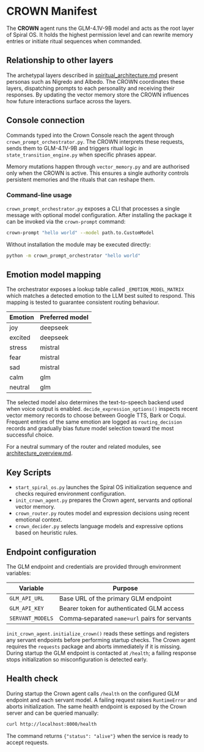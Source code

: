 # CROWN Manifest

The **CROWN** agent runs the GLM-4.1V-9B model and acts as the root layer of Spiral OS. It holds the highest permission level and can rewrite memory entries or initiate ritual sequences when commanded.

## Relationship to other layers

The archetypal layers described in [spiritual_architecture.md](spiritual_architecture.md) present personas such as Nigredo and Albedo. The CROWN coordinates these layers, dispatching prompts to each personality and receiving their responses. By updating the vector memory store the CROWN influences how future interactions surface across the layers.

## Console connection

Commands typed into the Crown Console reach the agent through `crown_prompt_orchestrator.py`. The CROWN interprets these requests, sends them to GLM-4.1V-9B and triggers ritual logic in `state_transition_engine.py` when specific phrases appear.

Memory mutations happen through `vector_memory.py` and are authorised only when the CROWN is active. This ensures a single authority controls persistent memories and the rituals that can reshape them.

### Command-line usage

`crown_prompt_orchestrator.py` exposes a CLI that processes a single message with optional model configuration. After installing the package it can be invoked via the `crown-prompt` command:

```bash
crown-prompt "hello world" --model path.to.CustomModel
```

Without installation the module may be executed directly:

```bash
python -m crown_prompt_orchestrator "hello world"
```

## Emotion model mapping

The orchestrator exposes a lookup table called `_EMOTION_MODEL_MATRIX` which matches a detected emotion to the LLM best suited to respond. This mapping is tested to guarantee consistent routing behaviour.

| Emotion | Preferred model |
|---------|-----------------|
| joy     | deepseek        |
| excited | deepseek        |
| stress  | mistral         |
| fear    | mistral         |
| sad     | mistral         |
| calm    | glm             |
| neutral | glm             |

The selected model also determines the text-to-speech backend used when voice output is enabled. `decide_expression_options()` inspects recent vector memory records to choose between Google TTS, Bark or Coqui. Frequent entries of the same emotion are logged as `routing_decision` records and gradually bias future model selection toward the most successful choice.

For a neutral summary of the router and related modules, see [architecture_overview.md](architecture_overview.md).

## Key Scripts

- `start_spiral_os.py` launches the Spiral OS initialization sequence and checks required environment configuration.
- `init_crown_agent.py` prepares the Crown agent, servants and optional vector memory.
- `crown_router.py` routes model and expression decisions using recent emotional context.
- `crown_decider.py` selects language models and expressive options based on heuristic rules.

## Endpoint configuration

The GLM endpoint and credentials are provided through environment variables:

| Variable        | Purpose                                    |
|-----------------|--------------------------------------------|
| `GLM_API_URL`   | Base URL of the primary GLM endpoint       |
| `GLM_API_KEY`   | Bearer token for authenticated GLM access  |
| `SERVANT_MODELS`| Comma‑separated `name=url` pairs for servants |

`init_crown_agent.initialize_crown()` reads these settings and registers any
servant endpoints before performing startup checks. The Crown agent requires the
`requests` package and aborts immediately if it is missing. During startup the
GLM endpoint is contacted at `/health`; a failing response stops initialization
so misconfiguration is detected early.

## Health check

During startup the Crown agent calls `/health` on the configured GLM endpoint
and each servant model. A failing request raises `RuntimeError` and aborts
initialization. The same health endpoint is exposed by the Crown server and can
be queried manually:

```bash
curl http://localhost:8000/health
```

The command returns `{"status": "alive"}` when the service is ready to accept
requests.
